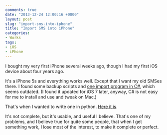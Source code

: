 ```yaml
---
comments: true
date: "2013-12-24 12:00:16 +0800"
layout: post
slug: "import-sms-into-iphone"
title: "Import SMS into iPhone"
categories:
- Works
tags:
- iOS
- iPhone
---
```


I bought my very first iPhone several weeks ago, though I had my first iOS
device about four years ago.

It's a iPhone 5s and everything works well. Except that I want my old SMSes
there. I found some backup scripts and
[one import program in C#](https://github.com/erikvdv1/iphone-message-import),
which seems outdated. (I found it updated for iOS 7 later, anyway, C# is not
easy for me to install and use and tweak on Mac.)

That's when I wanted to write one in python.
[Here it is](https://github.com/wwwjfy/iPhoneSMSBackupRestore).

It's not complete, but it's usable, and useful I believe.
That's one of my problems, and I believe true for quite some people,
that when I get something work, I lose most of the interest,
to make it complete or perfect.
